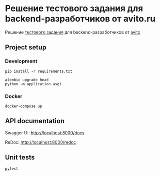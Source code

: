 # Решение тестового задания для backend-разработчиков от avito.ru

Решение [тестового задания](https://github.com/avito-tech/verticals/blob/master/trainee/backend.md) для backend-разработчиков от [avito](https://avito.ru/)

## Project setup

### Development

```shell script
pip install -r requirements.txt

alembic upgrade head
python -m application.asgi
```

### Docker

```shell script
docker-compose up
```

## API documentation

Swagger UI: [http://localhost:8000/docs](http://localhost:8000/docs)

ReDoc: [http://localhost:8000/redoc](http://localhost:8000/redoc)

## Unit tests

```shell script
pytest
```
